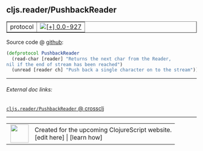 ## cljs.reader/PushbackReader



 <table border="1">
<tr>
<td>protocol</td>
<td><a href="https://github.com/cljsinfo/cljs-api-docs/tree/0.0-927"><img valign="middle" alt="[+] 0.0-927" title="Added in 0.0-927" src="https://img.shields.io/badge/+-0.0--927-lightgrey.svg"></a> </td>
</tr>
</table>









Source code @ [github](https://github.com/clojure/clojurescript/blob/r1933/src/cljs/cljs/reader.cljs#L12-L15):

```clj
(defprotocol PushbackReader
  (read-char [reader] "Returns the next char from the Reader,
nil if the end of stream has been reached")
  (unread [reader ch] "Push back a single character on to the stream"))
```

<!--
Repo - tag - source tree - lines:

 <pre>
clojurescript @ r1933
└── src
    └── cljs
        └── cljs
            └── <ins>[reader.cljs:12-15](https://github.com/clojure/clojurescript/blob/r1933/src/cljs/cljs/reader.cljs#L12-L15)</ins>
</pre>

-->

---



###### External doc links:

[`cljs.reader/PushbackReader` @ crossclj](http://crossclj.info/fun/cljs.reader.cljs/PushbackReader.html)<br>

---

 <table>
<tr><td>
<img valign="middle" align="right" width="48px" src="http://i.imgur.com/Hi20huC.png">
</td><td>
Created for the upcoming ClojureScript website.<br>
[edit here] | [learn how]
</td></tr></table>

[edit here]:https://github.com/cljsinfo/cljs-api-docs/blob/master/cljsdoc/cljs.reader/PushbackReader.cljsdoc
[learn how]:https://github.com/cljsinfo/cljs-api-docs/wiki/cljsdoc-files

<!--

This information was too distracting to show to readers, but I'll leave it
commented here since it is helpful to:

- pretty-print the data used to generate this document
- and show how to retrieve that data



The API data for this symbol:

```clj
{:ns "cljs.reader",
 :name "PushbackReader",
 :type "protocol",
 :full-name-encode "cljs.reader/PushbackReader",
 :source {:code "(defprotocol PushbackReader\n  (read-char [reader] \"Returns the next char from the Reader,\nnil if the end of stream has been reached\")\n  (unread [reader ch] \"Push back a single character on to the stream\"))",
          :title "Source code",
          :repo "clojurescript",
          :tag "r1933",
          :filename "src/cljs/cljs/reader.cljs",
          :lines [12 15]},
 :methods [{:name "read-char",
            :signature ["[reader]"],
            :docstring "Returns the next char from the Reader,\nnil if the end of stream has been reached"}
           {:name "unread",
            :signature ["[reader ch]"],
            :docstring "Push back a single character on to the stream"}],
 :full-name "cljs.reader/PushbackReader",
 :history [["+" "0.0-927"]]}

```

Retrieve the API data for this symbol:

```clj
;; from Clojure REPL
(require '[clojure.edn :as edn])
(-> (slurp "https://raw.githubusercontent.com/cljsinfo/cljs-api-docs/catalog/cljs-api.edn")
    (edn/read-string)
    (get-in [:symbols "cljs.reader/PushbackReader"]))
```

-->
